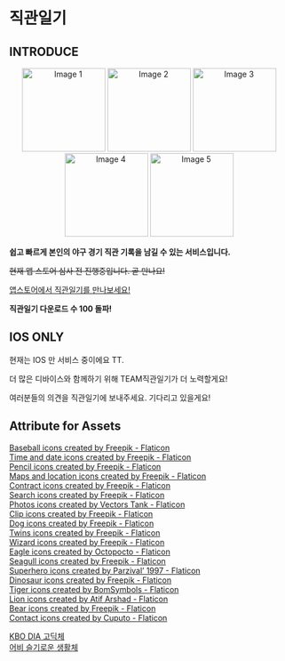 # 직관일기

## INTRODUCE

<p align="center">
  <img src="https://github.com/hyeoz/match-diary/assets/76167244/e0f09f69-1e27-46a7-b7a0-984149c3d665" alt="Image 1" width="150" />
  <img src="https://github.com/hyeoz/match-diary/assets/76167244/6e128a44-dc5d-421d-be20-44c3d2973a5f" alt="Image 2" width="150"/>
  <img src="https://github.com/hyeoz/match-diary/assets/76167244/2440e73b-ebde-43b4-85ef-f33729b5392c" alt="Image 3" width="150"/>
  <img src="https://github.com/hyeoz/match-diary/assets/76167244/9a89ec87-1090-44a0-a29f-7899c470403c" alt="Image 4" width="150"/>
  <img src="https://github.com/hyeoz/match-diary/assets/76167244/fb490698-aa61-4fdc-9bc9-025e16b30045" alt="Image 5" width="150"/>
</p>

<strong>쉽고 빠르게 본인의 야구 경기 직관 기록을 남길 수 있는 서비스입니다.</strong>

~~현재 앱 스토어 심사 전 진행중입니다. 곧 만나요!~~

[앱스토어에서 직관일기를 만나보세요!](https://apps.apple.com/kr/app/%EC%A7%81%EA%B4%80%EC%9D%BC%EA%B8%B0/id6503297796?l=en-GB)

**직관일기 다운로드 수 100 돌파!**

## IOS ONLY

현재는 IOS 만 서비스 중이에요 TT.

더 많은 디바이스와 함께하기 위해 TEAM직관일기가 더 노력할게요!

여러분들의 의견을 직관일기에 보내주세요. 기다리고 있을게요!

## Attribute for Assets

<a href="https://www.flaticon.com/free-icons/baseball" title="baseball icons">Baseball icons created by Freepik - Flaticon</a><br />
<a href="https://www.flaticon.com/free-icons/time-and-date" title="time and date icons">Time and date icons created by Freepik - Flaticon</a><br />
<a href="https://www.flaticon.com/free-icons/pencil" title="pencil icons">Pencil icons created by Freepik - Flaticon</a><br />
<a href="https://www.flaticon.com/free-icons/maps-and-location" title="maps and location icons">Maps and location icons created by Freepik - Flaticon</a><br />
<a href="https://www.flaticon.com/free-icons/contract" title="contract icons">Contract icons created by Freepik - Flaticon</a><br />
<a href="https://www.flaticon.com/free-icons/search" title="search icons">Search icons created by Freepik - Flaticon</a><br />
<a href="https://www.flaticon.com/free-icons/photos" title="photos icons">Photos icons created by Vectors Tank - Flaticon</a><br />
<a href="https://www.flaticon.com/free-icons/clip" title="clip icons">Clip icons created by Freepik - Flaticon</a><br />
<a href="https://www.flaticon.com/free-icons/dog" title="dog icons">Dog icons created by Freepik - Flaticon</a><br />
<a href="https://www.flaticon.com/free-icons/twins" title="twins icons">Twins icons created by Freepik - Flaticon</a><br />
<a href="https://www.flaticon.com/free-icons/wizard" title="wizard icons">Wizard icons created by Freepik - Flaticon</a><br />
<a href="https://www.flaticon.com/free-icons/eagle" title="eagle icons">Eagle icons created by Octopocto - Flaticon</a><br />
<a href="https://www.flaticon.com/free-icons/seagull" title="seagull icons">Seagull icons created by Freepik - Flaticon</a><br />
<a href="https://www.flaticon.com/free-icons/superhero" title="superhero icons">Superhero icons created by Parzival’ 1997 - Flaticon</a><br />
<a href="https://www.flaticon.com/free-icons/dinosaur" title="dinosaur icons">Dinosaur icons created by Freepik - Flaticon</a><br />
<a href="https://www.flaticon.com/free-icons/tiger" title="tiger icons">Tiger icons created by BomSymbols - Flaticon</a><br />
<a href="https://www.flaticon.com/free-icons/lion" title="lion icons">Lion icons created by Atif Arshad - Flaticon</a><br />
<a href="https://www.flaticon.com/free-icons/bear" title="bear icons">Bear icons created by Freepik - Flaticon</a><br />
<a href="https://www.flaticon.com/free-icons/contact" title="contact icons">Contact icons created by Cuputo - Flaticon</a>

<a href="https://www.koreabaseball.com/Reference/etc/KboFont.aspx">KBO DIA 고딕체</a><br />
<a href="http://uhbeefont.com/font/w/UhBeeSeulvely.html">어비 슬기로운 생활체</a>
